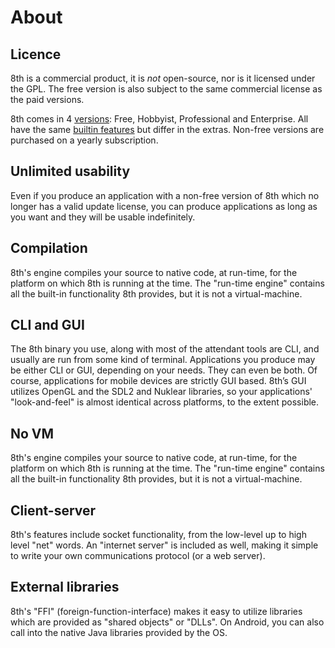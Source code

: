 # About

## Licence
8th is a commercial product, it is *not* open-source, nor is it licensed under the GPL. The free version is also subject to the same commercial license as the paid versions. 

8th comes in 4 [versions](https://8th-dev.com/skus.html): Free, Hobbyist, Professional and Enterprise. All have the same [builtin features](https://8th-dev.com/builtin.html) but differ in the extras. Non-free versions are purchased on a yearly subscription. 

## Unlimited usability 
Even if you produce an application with a non-free version of 8th which no longer has a valid update license, you can produce applications as long as you want and they will be usable indefinitely. 

## Compilation
8th's engine compiles your source to native code, at run-time, for the platform on which 8th is running at the time. The "run-time engine" contains all the built-in functionality 8th provides, but it is not a virtual-machine. 

## CLI and GUI
The 8th binary you use, along with most of the attendant tools are CLI, and usually are run from some kind of terminal. Applications you produce may be either CLI or GUI, depending on your needs. They can even be both. Of course, applications for mobile devices are strictly GUI based. 8th’s GUI utilizes OpenGL and the SDL2 and Nuklear libraries, so your applications' "look-and-feel" is almost identical across platforms, to the extent possible. 

## No VM
8th's engine compiles your source to native code, at run-time, for the platform on which 8th is running at the time. The "run-time engine" contains all the built-in functionality 8th provides, but it is not a virtual-machine. 

## Client-server
8th's features include socket functionality, from the low-level up to high level "net" words. An "internet server" is included as well, making it simple to write your own communications protocol (or a web server). 

## External libraries
8th's "FFI" (foreign-function-interface) makes it easy to utilize libraries which are provided as "shared objects" or "DLLs". On Android, you can also call into the native Java libraries provided by the OS. 

